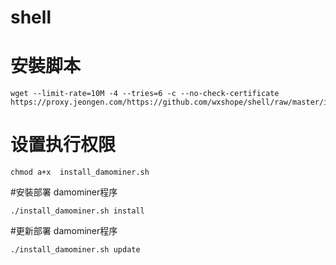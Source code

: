 # shell

# 安裝脚本 
```shell
wget --limit-rate=10M -4 --tries=6 -c --no-check-certificate https://proxy.jeongen.com/https://github.com/wxshope/shell/raw/master/install_damominer.sh
```
# 设置执行权限
```
chmod a+x  install_damominer.sh 
```
 #安裝部署 damominer程序
```
./install_damominer.sh install  
```
#更新部署 damominer程序
```
./install_damominer.sh update    
```
